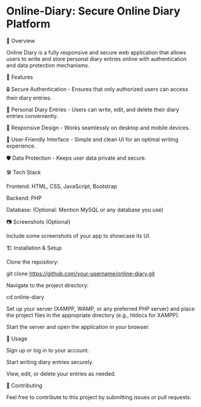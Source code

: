 # Online-Diary: Secure Online Diary Platform

🌟 Overview

Online Diary is a fully responsive and secure web application that allows users to write and store personal diary entries online with authentication and data protection mechanisms.

🚀 Features

🔒 Secure Authentication - Ensures that only authorized users can access their diary entries.

📓 Personal Diary Entries - Users can write, edit, and delete their diary entries conveniently.

📱 Responsive Design - Works seamlessly on desktop and mobile devices.

🎨 User-Friendly Interface - Simple and clean UI for an optimal writing experience.

🛡️ Data Protection - Keeps user data private and secure.

🛠️ Tech Stack

Frontend: HTML, CSS, JavaScript, Bootstrap

Backend: PHP

Database: (Optional: Mention MySQL or any database you use)

📷 Screenshots (Optional)

Include some screenshots of your app to showcase its UI.

🏗️ Installation & Setup

Clone the repository:

git clone https://github.com/your-username/online-diary.git

Navigate to the project directory:

cd online-diary

Set up your server (XAMPP, WAMP, or any preferred PHP server) and place the project files in the appropriate directory (e.g., htdocs for XAMPP).

Start the server and open the application in your browser.

📌 Usage

Sign up or log in to your account.

Start writing diary entries securely.

View, edit, or delete your entries as needed.

🤝 Contributing

Feel free to contribute to this project by submitting issues or pull requests.

